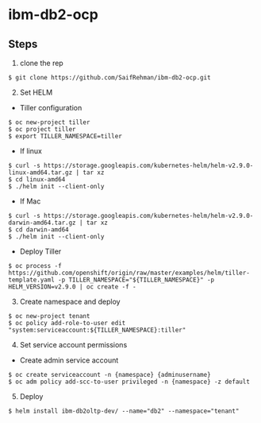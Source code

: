 # ibm-db2-ocp

## Steps

1. clone the rep
```
$ git clone https://github.com/SaifRehman/ibm-db2-ocp.git
```

2. Set HELM

* Tiller configuration
```
$ oc new-project tiller
$ oc project tiller
$ export TILLER_NAMESPACE=tiller
```

* If linux
```
$ curl -s https://storage.googleapis.com/kubernetes-helm/helm-v2.9.0-linux-amd64.tar.gz | tar xz
$ cd linux-amd64
$ ./helm init --client-only
```

* If Mac
```
$ curl -s https://storage.googleapis.com/kubernetes-helm/helm-v2.9.0-darwin-amd64.tar.gz | tar xz
$ cd darwin-amd64
$ ./helm init --client-only
```

* Deploy Tiller
```
$ oc process -f https://github.com/openshift/origin/raw/master/examples/helm/tiller-template.yaml -p TILLER_NAMESPACE="${TILLER_NAMESPACE}" -p HELM_VERSION=v2.9.0 | oc create -f -
```

3. Create namespace and deploy 

```
$ oc new-project tenant
$ oc policy add-role-to-user edit "system:serviceaccount:${TILLER_NAMESPACE}:tiller"
```

4. Set service account permissions 

* Create admin service account 
```
$ oc create serviceaccount -n {namespace} {adminusername}
$ oc adm policy add-scc-to-user privileged -n {namespace} -z default
```

5. Deploy

```
$ helm install ibm-db2oltp-dev/ --name="db2" --namespace="tenant"
```